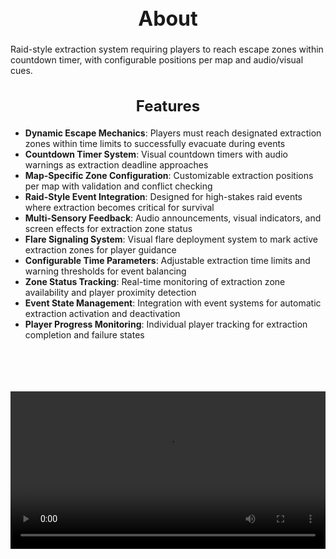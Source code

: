 <h1 style="text-align:center; font-size:2rem; font-weight:bold;">About</h1>

Raid-style extraction system requiring players to reach escape zones within countdown timer, with configurable positions per map and audio/visual cues.

<h2 style="text-align:center; font-size:1.5rem; font-weight:bold;">Features</h2>

- **Dynamic Escape Mechanics**: Players must reach designated extraction zones within time limits to successfully evacuate during events
- **Countdown Timer System**: Visual countdown timers with audio warnings as extraction deadline approaches
- **Map-Specific Zone Configuration**: Customizable extraction positions per map with validation and conflict checking
- **Raid-Style Event Integration**: Designed for high-stakes raid events where extraction becomes critical for survival
- **Multi-Sensory Feedback**: Audio announcements, visual indicators, and screen effects for extraction zone status
- **Flare Signaling System**: Visual flare deployment system to mark active extraction zones for player guidance
- **Configurable Time Parameters**: Adjustable extraction time limits and warning thresholds for event balancing
- **Zone Status Tracking**: Real-time monitoring of extraction zone availability and player proximity detection
- **Event State Management**: Integration with event systems for automatic extraction activation and deactivation
- **Player Progress Monitoring**: Individual player tracking for extraction completion and failure states

<br><br>

<p align="center">
  <video width="1200" style="max-width:100%; margin-bottom: 40px; margin-top: 20px;" controls>
    <source src="https://bleonheart.github.io/assets/docs/Extraction.mp4" type="video/mp4">
    Your browser does not support the video tag.
  </video>
</p>

<br><br>
